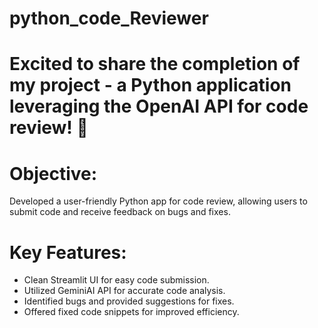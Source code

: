 # python_code_Reviewer

# Excited to share the completion of my project - a Python application leveraging the OpenAI API for code review! 🚀

# Objective:
Developed a user-friendly Python app for code review, allowing users to submit code and receive feedback on bugs and fixes.

# Key Features:

* Clean Streamlit UI for easy code submission.
* Utilized GeminiAI API for accurate code analysis.
* Identified bugs and provided suggestions for fixes.
* Offered fixed code snippets for improved efficiency.
